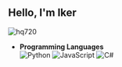 ## Hello, I'm Iker
![hq720](https://github.com/user-attachments/assets/176cf4c2-1142-4ac4-b5c6-24c2827b3507)


- **Programming Languages**<br>
  ![Python](https://img.icons8.com/color/48/000000/python.png) ![JavaScript](https://img.icons8.com/?size=100&id=108784&format=png&color=000000) ![C#](https://img.icons8.com/?size=100&id=45490&format=png&color=000000) 
